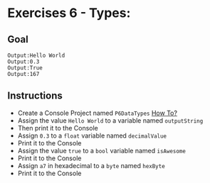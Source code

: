 # Exercises 6 - Types:

## Goal
```
Output:Hello World
Output:0.3
Output:True
Output:167
```

## Instructions
- Create a Console Project named `P6DataTypes` [How To?](https://gist\.github\.com/marczaku/a8b3c38c37e8876a46194a73ed24b1f2)
- Assign the value `Hello World` to a variable named `outputString`
- Then print it to the Console 
- Assign `0.3` to a `float` variable named `decimalValue` 
- Print it to the Console 
- Assign the value `true` to a `bool` variable named `isAwesome` 
- Print it to the Console
- Assign `a7` in hexadecimal to a `byte` named `hexByte` 
- Print it to the Console